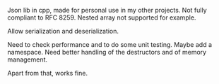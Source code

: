 Json lib in cpp, made for personal use in my other projects.
Not fully compliant to RFC 8259.
Nested array not supported for example.

Allow serialization and deserialization.

Need to check performance and to do some unit testing.
Maybe add a namespace. Need better handling of the destructors and of memory management.

Apart from that, works fine.
